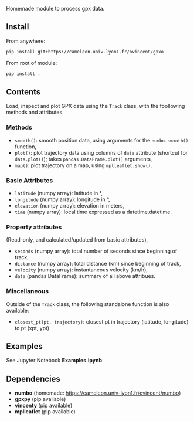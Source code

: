 Homemade module to process gpx data.

Install
-------

From anywhere:
```bash
pip install git+https://cameleon.univ-lyon1.fr/ovincent/gpxo
```

From root of module:
```bash
pip install .
```

Contents
--------

Load, inspect and plot GPX data using the `Track` class, with the foollowing methods and attributes.

### Methods

- `smooth()`: smooth position data, using arguments for the `numbo.smooth()` function,
- `plot()`: plot trajectory data using columns of `data` attribute (shortcut for `data.plot()`); takes `pandas.DataFrame.plot()` arguments,
- `map()`: plot trajectory on a map, using `mplleaflet.show()`.

### Basic Attributes

- `latitude` (numpy array): latitude in °,
- `longitude` (numpy array): longitude in °,
- `elevation` (numpy array): elevation in meters,
- `time` (numpy array): local time expressed as a datetime.datetime.

### Property attributes

(Read-only, and calculated/updated from basic attributes),
- `seconds` (numpy array): total number of seconds since beginning of track,
- `distance` (numpy array): total distance (km) since beginning of track,
- `velocity` (numpy array): instantaneous velocity (km/h),
- `data` (pandas DataFrame): summary of all above attribues.

### Miscellaneous

Outside of the `Track` class, the following standalone function is also available:
- `closest_pt(pt, trajectory)`: closest pt in trajectory (latitude, longitude) to pt (xpt, ypt)

Examples
--------

See Jupyter Notebook **Examples.ipynb**.

Dependencies
------------
- **numbo** (homemade: https://cameleon.univ-lyon1.fr/ovincent/numbo)
- **gpxpy** (pip available)
- **vincenty** (pip available)
- **mplleaflet** (pip available)
